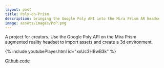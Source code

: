 ```yaml
---
layout: post
title: Poly-on-Prism
description: bringing the Google Poly API into the Mira Prism AR headset
image: assets/images/PoP.png
---
```


A project for creators. Use the Google Poly API on the Mira Prism augmented reality headset to import assets and create a 3d environment.

{% include youtubePlayer.html id="xoUc3HBwB3k" %}

[Github code](https://github.com/kpchad/PolyOnPrism)
